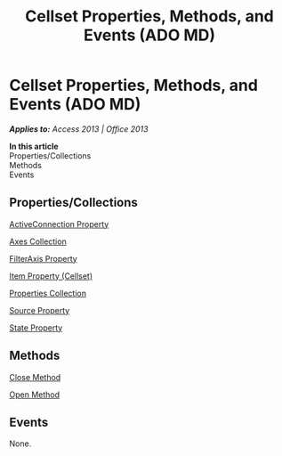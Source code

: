 ﻿---
title: Cellset Properties, Methods, and Events (ADO MD)
TOCTitle: Properties, Methods, and Events
ms:assetid: 7745f93c-5cc7-e6f8-143a-3470be0c1c0a
ms:mtpsurl: https://msdn.microsoft.com/en-us/library/JJ249488(v=office.15)
ms:contentKeyID: 48545723
ms.date: 09/18/2015
mtps_version: v=office.15
---

# Cellset Properties, Methods, and Events (ADO MD)


_**Applies to:** Access 2013 | Office 2013_

**In this article**  
Properties/Collections  
Methods  
Events  

## Properties/Collections

[ActiveConnection Property](activeconnection-property-ado-md.md)

[Axes Collection](axes-collection-ado-md.md)

[FilterAxis Property](filteraxis-property-ado-md.md)

[Item Property (Cellset)](item-property-ado-md-cellset.md)

[Properties Collection](properties-collection-ado.md)

[Source Property](source-property-ado-md.md)

[State Property](state-property-ado-md.md)

## Methods

[Close Method](close-method-ado-md.md)

[Open Method](open-method-ado-md.md)

## Events

None.

